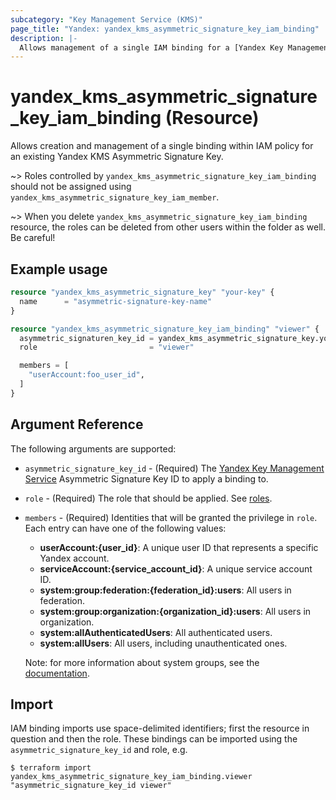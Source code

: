 ```yaml
---
subcategory: "Key Management Service (KMS)"
page_title: "Yandex: yandex_kms_asymmetric_signature_key_iam_binding"
description: |-
  Allows management of a single IAM binding for a [Yandex Key Management Service](https://cloud.yandex.com/docs/kms/).
---
```


# yandex_kms_asymmetric_signature_key_iam_binding (Resource)

Allows creation and management of a single binding within IAM policy for an existing Yandex KMS Asymmetric Signature Key.

~> Roles controlled by `yandex_kms_asymmetric_signature_key_iam_binding` should not be assigned using `yandex_kms_asymmetric_signature_key_iam_member`.

~> When you delete `yandex_kms_asymmetric_signature_key_iam_binding` resource, the roles can be deleted from other users within the folder as well. Be careful!

## Example usage

```terraform
resource "yandex_kms_asymmetric_signature_key" "your-key" {
  name      = "asymmetric-signature-key-name"
}

resource "yandex_kms_asymmetric_signature_key_iam_binding" "viewer" {
  asymmetric_signaturen_key_id = yandex_kms_asymmetric_signature_key.your-key.id
  role                         = "viewer"

  members = [
    "userAccount:foo_user_id",
  ]
}
```

## Argument Reference

The following arguments are supported:

* `asymmetric_signature_key_id` - (Required) The [Yandex Key Management Service](https://cloud.yandex.com/docs/kms/) Asymmetric Signature Key ID to apply a binding to.

* `role` - (Required) The role that should be applied. See [roles](https://cloud.yandex.com/docs/kms/security/).

* `members` - (Required) Identities that will be granted the privilege in `role`. Each entry can have one of the following values:
  * **userAccount:{user_id}**: A unique user ID that represents a specific Yandex account.
  * **serviceAccount:{service_account_id}**: A unique service account ID.
  * **system:group:federation:{federation_id}:users**: All users in federation.
  * **system:group:organization:{organization_id}:users**: All users in organization.
  * **system:allAuthenticatedUsers**: All authenticated users.
  * **system:allUsers**: All users, including unauthenticated ones.

  Note: for more information about system groups, see the [documentation](https://cloud.yandex.com/docs/iam/concepts/access-control/system-group).

## Import

IAM binding imports use space-delimited identifiers; first the resource in question and then the role. These bindings can be imported using the `asymmetric_signature_key_id` and role, e.g.

```
$ terraform import yandex_kms_asymmetric_signature_key_iam_binding.viewer "asymmetric_signature_key_id viewer"
```
